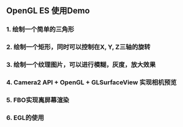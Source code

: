 ## OpenGL ES 使用Demo

### 1. 绘制一个简单的三角形

### 2. 绘制一个矩形，同时可以控制在X, Y, Z三轴的旋转

### 3. 绘制一个纹理图片，可以进行模糊，灰度，放大效果

### 4. Camera2 API + OpenGL + GLSurfaceView 实现相机预览

### 5. FBO实现离屏幕渲染

### 6. EGL的使用